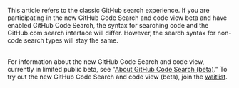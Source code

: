 This article refers to the classic GitHub search experience. If you are participating in the new GitHub Code Search and code view beta and have enabled GitHub Code Search, the syntax for searching code and the GitHub.com search interface will differ. However, the search syntax for non-code search types will stay the same. <br><br>

For information about the new GitHub Code Search and code view, currently in limited public beta, see "[About GitHub Code Search (beta)](/search-github/github-code-search/about-github-code-search.md)." To try out the new GitHub Code Search and code view (beta), join the [waitlist](https://github.com/features/code-search-code-view/signup).